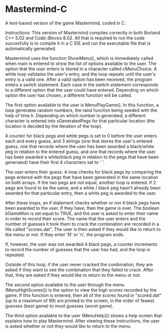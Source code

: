 Mastermind-C
============

A text-based version of the game Mastermind, coded in C.

Instructions:
This version of Mastermind compiles correctly in both Borland C++ 5.02 and Code::Blocks 8.02. All that is required to run the code succesfully is to compile it in a C IDE and run the executable file that is automatically generated.

Mastermind uses the function ShowMenu(), which is immediately called when main is entered to show the list of options available to the user. The option that the user enters is stored in a character called cMenuChoice. A while loop validates the user's entry, and the loop repeats until the user's entry is a valid one. After a valid option has been received, the program enters a switch statement. Each case in the switch statement corresponds to a different option that the user could have entered. Depending on which option the user has chosen, a different function will be called.

The first option available to the user is MenuPlayGame(). In this function, a loop generates random numbers, the rand function being seeded with the help of time.h. Depending on which number is generated, a different character is entered into sGeneratedPegs for that particular location (the location is decided by the iteration of the loop).

A counter for black pegs and white pegs is set to 0 before the user enters each and every guess, and 3 strings (one that stores the user's entered guess, one that records where the user has been awarded a black/white peg in relation to the entered guess, and one that records where the user has been awarded a white/black peg in relation to the pegs that have been generated) have their first 4 characters set to ' '.

The user enters their guess. A loop checks for black pegs by comparing the pegs entered with the pegs that have been generated in the same location on both arrays. If the two pegs are not equal, another loop is entered. If 2 pegs are found to be the same, and a white / black peg hasn't already been awarded for that particular entry, then a white peg is awarded to the user.

After these loops, an if statement checks whether or not 4 black pegs have been awarded to the user. If they have, then the game is over. The boolean bGameWon is set equal to TRUE, and the user is asked to enter their name in order to record their score. The name that the user enters and the number of guesses it took them to crack the combination are recorded in a file called "scores.dat". The user is then asked if they would like to return to tbe menu or not. If they enter 'N' or 'n', the program ends.

If, however, the user was not awarded 4 black pegs, a counter increments to record the number of guesses that the user has had, and the loop is repeated.

Outside of this loop, if the user never cracked the combination, they are asked if they want to see the combination that they failed to crack. After that, they are asked if they would like to return to the menu or not.


The second option available to the user through the menu (MenuHighScores()) is the option to view the high scores recorded by the game. If this function is entered, then all of the scores found in "scored.dat" (up to a maximum of 99) are printed to the screen, in the order of fewest guesses (best game) to most guesses (worst game).


The third option available to the user (MenuHelp()) shows a help screen that explains how to play Mastermind. After viewing these instructions, the user is asked whether or not they would like to return to the menu. 